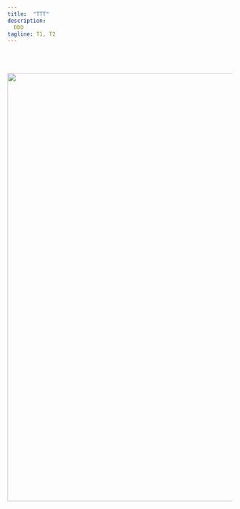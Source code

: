 ```yaml
---
title:  "TTT"
description:
  DDD
tagline: T1, T2
---
```


<br>
<br><br>
<img src="{{ site.baseurl }}/assets/images/dospA-30.jpg" style="width:960px;">
<br>
